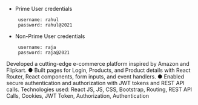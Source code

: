 
- Prime User credentials

  ```text
   username: rahul
   password: rahul@2021
  ```

- Non-Prime User credentials

  ```text
   username: raja
   password: raja@2021
  ```


Developed a cutting-edge e-commerce platform inspired by Amazon and Flipkart.
● Built pages for Login, Products, and Product details with React Router, React components, form inputs,
and event handlers.
● Enabled secure authentication and authorization with JWT tokens and REST API calls.
Technologies used: React JS, JS, CSS, Bootstrap, Routing, REST API Calls, Cookies, JWT Token,
Authorization, Authentication

